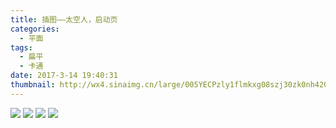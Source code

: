 ```yaml
---
title: 插图——太空人，启动页
categories:
  - 平面
tags:
  - 扁平
  - 卡通
date: 2017-3-14 19:40:31
thumbnail: http://wx4.sinaimg.cn/large/005YECPzly1flmkxg08szj30zk0nh420.jpg
---
```

<image style="margin:auto" src="http://wx2.sinaimg.cn/large/005YECPzly1flmkxhpo5hj30zk0nhn0o.jpg" />

<image style="margin:auto" src="http://wx4.sinaimg.cn/large/005YECPzly1flmkxg08szj30zk0nh420.jpg" />

<image style="margin:auto" src="http://r.photo.store.qq.com/psb?/V10CtAFu2lHwCf/dcJSTbL3aag.plV8E9jSw.IZUEkHCHqvZYwEJjR9XA8!/r/dPMAAAAAAAAA" />

<image style="margin:auto" src="http://wx3.sinaimg.cn/large/005YECPzly1flmkxowcwtj30zk1w9ng7.jpg" />

